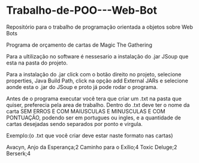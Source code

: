 # Trabalho-de-POO---Web-Bot
Repositório para o trabalho de programação orientada a objetos sobre Web Bots

Programa de orçamento de cartas de Magic The Gathering

Para a ultilização no software é nessesario a instalação do .jar JSoup que esta na pasta do projeto.

Para a instalação do .jar click com o botão direito no projeto, selecione properties, 
Java Build Path, click na opção add External JARs e selecione aonde esta o .jar do JSoup e proto já pode rodar o programa.

Antes de o programa executar você tera que criar um .txt na pasta que quiser, preferecia pela area de trabalho. 
Dentro do .txt deve ter o nome da carta SEM ERROS E COM MAIUSCULAS E MINUSCULAS E COM PONTUAÇÃO, 
podendo ser em portugues ou ingles, e a quantidade de cartas desejadas sendo separados por ponto e virgula.

Exemplo:(o .txt que você criar deve estar naste formato nas cartas)

Avacyn, Anjo da Esperança;2
Caminho para o Exílio;4
Toxic Deluge;2
Berserk;4
